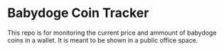 # Babydoge Coin Tracker

This repo is for monitoring the current price and ammount of babydoge coins in a wallet. It is meant to be shown in a public office space.
